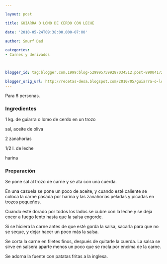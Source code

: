 ```yaml
---

layout: post

title: GUIARRA O LOMO DE CERDO CON LECHE

date: '2010-05-24T09:38:00.000-07:00'

author: Smurf Dad

categories:
- Carnes y derivados



blogger_id: tag:blogger.com,1999:blog-5299957599287034512.post-8900417297241230186

blogger_orig_url: http://recetas-desa.blogspot.com/2010/05/guiarra-o-lomo-de-cerdo-con-leche.html
---
```


Para 6 personas.

<h3>Ingredientes</h3>

1 kg. de guiarra o lomo de cerdo en un trozo

sal, aceite de oliva

2 zanahorias

1/2 l. de leche

harina

<h3>Preparación</h3>

Se pone sal al trozo de carne y se ata con una cuerda.

En una cazuela se pone un poco de aceite, y cuando esté caliente se coloca la carne pasada por harina y las zanahorias peladas y picadas en trozos pequeños.

Cuando esté dorado por todos los lados se cubre con la leche y se deja cocer a fuego lento hasta que la salsa engorde.

Si se hiciera la carne antes de que esté gorda la salsa, sacarla para que no se seque, y dejar hacer un poco más la salsa.

Se corta la carne en filetes finos, después de quitarle la cuerda. La salsa se sirve en salsera aparte menos un poco que se rocía por encima de la carne.

Se adorna la fuente con patatas fritas a la inglesa.